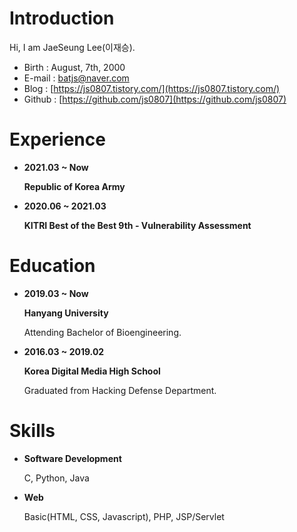 # Introduction

Hi, I am JaeSeung Lee(이재승).

- Birth : August, 7th, 2000
- E-mail : batjs@naver.com
- Blog : [https://js0807.tistory.com/](https://js0807.tistory.com/)
- Github : [https://github.com/js0807](https://github.com/js0807)

# Experience

- **2021.03 ~ Now**

    **Republic of Korea Army**

- **2020.06 ~ 2021.03**

    **KITRI Best of the Best 9th - Vulnerability Assessment**

# Education

- **2019.03 ~ Now**

    **Hanyang University**

    Attending Bachelor of Bioengineering.

- **2016.03 ~ 2019.02**

    **Korea Digital Media High School**

    Graduated from Hacking Defense Department.

# Skills

- **Software Development**

    C, Python, Java

- **Web**

    Basic(HTML, CSS, Javascript), PHP, JSP/Servlet
